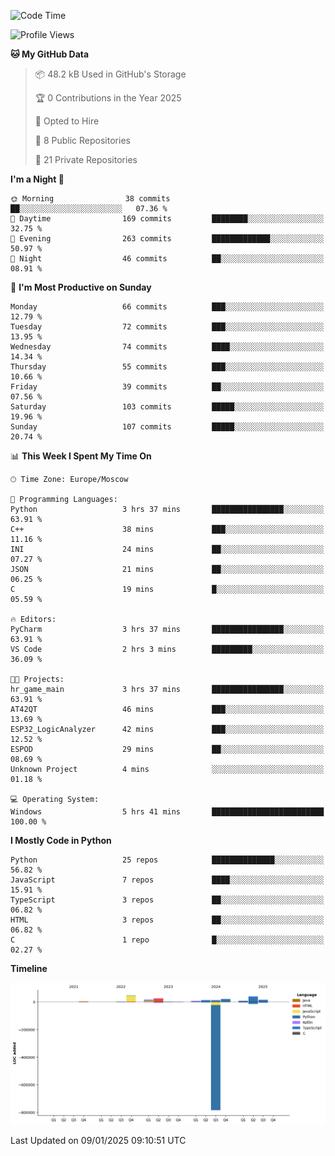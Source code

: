<!--START_SECTION:waka-->
![Code Time](http://img.shields.io/badge/Code%20Time-582%20hrs%209%20mins-blue)

![Profile Views](http://img.shields.io/badge/Profile%20Views-3-blue)

**🐱 My GitHub Data** 

> 📦 48.2 kB Used in GitHub's Storage 
 > 
> 🏆 0 Contributions in the Year 2025
 > 
> 💼 Opted to Hire
 > 
> 📜 8 Public Repositories 
 > 
> 🔑 21 Private Repositories 
 > 
**I'm a Night 🦉** 

```text
🌞 Morning                38 commits          ██░░░░░░░░░░░░░░░░░░░░░░░   07.36 % 
🌆 Daytime                169 commits         ████████░░░░░░░░░░░░░░░░░   32.75 % 
🌃 Evening                263 commits         █████████████░░░░░░░░░░░░   50.97 % 
🌙 Night                  46 commits          ██░░░░░░░░░░░░░░░░░░░░░░░   08.91 % 
```
📅 **I'm Most Productive on Sunday** 

```text
Monday                   66 commits          ███░░░░░░░░░░░░░░░░░░░░░░   12.79 % 
Tuesday                  72 commits          ███░░░░░░░░░░░░░░░░░░░░░░   13.95 % 
Wednesday                74 commits          ████░░░░░░░░░░░░░░░░░░░░░   14.34 % 
Thursday                 55 commits          ███░░░░░░░░░░░░░░░░░░░░░░   10.66 % 
Friday                   39 commits          ██░░░░░░░░░░░░░░░░░░░░░░░   07.56 % 
Saturday                 103 commits         █████░░░░░░░░░░░░░░░░░░░░   19.96 % 
Sunday                   107 commits         █████░░░░░░░░░░░░░░░░░░░░   20.74 % 
```


📊 **This Week I Spent My Time On** 

```text
🕑︎ Time Zone: Europe/Moscow

💬 Programming Languages: 
Python                   3 hrs 37 mins       ████████████████░░░░░░░░░   63.91 % 
C++                      38 mins             ███░░░░░░░░░░░░░░░░░░░░░░   11.16 % 
INI                      24 mins             ██░░░░░░░░░░░░░░░░░░░░░░░   07.27 % 
JSON                     21 mins             ██░░░░░░░░░░░░░░░░░░░░░░░   06.25 % 
C                        19 mins             █░░░░░░░░░░░░░░░░░░░░░░░░   05.59 % 

🔥 Editors: 
PyCharm                  3 hrs 37 mins       ████████████████░░░░░░░░░   63.91 % 
VS Code                  2 hrs 3 mins        █████████░░░░░░░░░░░░░░░░   36.09 % 

🐱‍💻 Projects: 
hr_game_main             3 hrs 37 mins       ████████████████░░░░░░░░░   63.91 % 
AT42QT                   46 mins             ███░░░░░░░░░░░░░░░░░░░░░░   13.69 % 
ESP32_LogicAnalyzer      42 mins             ███░░░░░░░░░░░░░░░░░░░░░░   12.52 % 
ESPOD                    29 mins             ██░░░░░░░░░░░░░░░░░░░░░░░   08.69 % 
Unknown Project          4 mins              ░░░░░░░░░░░░░░░░░░░░░░░░░   01.18 % 

💻 Operating System: 
Windows                  5 hrs 41 mins       █████████████████████████   100.00 % 
```

**I Mostly Code in Python** 

```text
Python                   25 repos            ██████████████░░░░░░░░░░░   56.82 % 
JavaScript               7 repos             ████░░░░░░░░░░░░░░░░░░░░░   15.91 % 
TypeScript               3 repos             ██░░░░░░░░░░░░░░░░░░░░░░░   06.82 % 
HTML                     3 repos             ██░░░░░░░░░░░░░░░░░░░░░░░   06.82 % 
C                        1 repo              █░░░░░░░░░░░░░░░░░░░░░░░░   02.27 % 
```



**Timeline**

![Lines of Code chart](https://raw.githubusercontent.com/adlemx/adlemx/main/assets/bar_graph.png)


 Last Updated on 09/01/2025 09:10:51 UTC
<!--END_SECTION:waka-->
